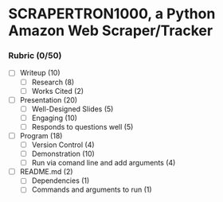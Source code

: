 # SCRAPERTRON1000, a Python Amazon Web Scraper/Tracker

### Rubric (0/50)
- [ ] Writeup (10)
     - [ ] Research (8)
     - [ ] Works Cited (2)
- [ ] Presentation (20)
     - [ ] Well-Designed Slides (5)
     - [ ] Engaging (10)
     - [ ] Responds to questions well (5)
- [ ] Program (18)
     - [ ] Version Control (4)
     - [ ] Demonstration (10)
     - [ ] Run via comand line and add arguments (4)
- [ ] README.md (2)
     - [ ] Dependencies (1)
     - [ ] Commands and arguments to run (1)
